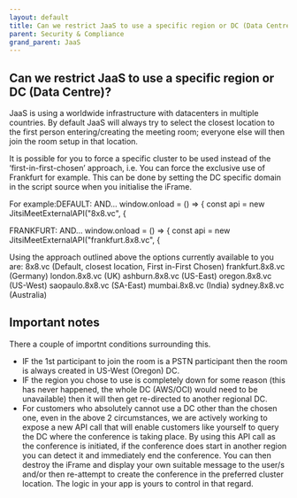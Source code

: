 ```yaml
---
layout: default
title: Can we restrict JaaS to use a specific region or DC (Data Centre)?
parent: Security & Compliance
grand_parent: JaaS
---
```


## Can we restrict JaaS to use a specific region or DC (Data Centre)?
JaaS is using a worldwide infrastructure with datacenters in multiple countries.
By default JaaS will always try to select the closest location to the first person entering/creating the meeting room; everyone else will then join the room setup in that location.

It is possible for you to force a specific cluster to be used instead of the ‘first-in-first-chosen’ approach, i.e. You can force the exclusive use of Frankfurt for example.
This can be done by setting the DC specific domain in the script source when you initialise the iFrame.

For example:DEFAULT:  	<script src='https://8x8.vc/external_api.js' async></script>
AND...	window.onload = () => { const api = new JitsiMeetExternalAPI("8x8.vc", {

FRANKFURT: 	<script src='https://frankfurt.8x8.vc/external_api.js' async></script>
AND...	window.onload = () => { const api = new JitsiMeetExternalAPI("frankfurt.8x8.vc", {

Using the approach outlined above the options currently available to you are:
8x8.vc (Default, closest location, First in-First Chosen)
frankfurt.8x8.vc (Germany)
london.8x8.vc (UK)
ashburn.8x8.vc (US-East)
oregon.8x8.vc (US-West)
saopaulo.8x8.vc (SA-East)
mumbai.8x8.vc (India)
sydney.8x8.vc (Australia)

## Important notes
There a couple of importnt conditions surrounding this.
* IF the 1st participant to join the room is a PSTN participant then the room is always created in US-West (Oregon) DC.
* IF the region you chose to use is completely down for some reason (this has never happened, the whole DC (AWS/OCI) would need to be unavailable) then it will then get re-directed to another regional DC.
* For customers who absolutely cannot use a DC other than the chosen one, even in the above 2 circumstances, we are actively working to expose a new API call that will enable customers like yourself to query the DC where the conference is taking place.  By using this API call as the conference is initiated, if the conference does start in another region you can detect it and immediately end the conference.  You can then destroy the iFrame and display your own suitable message to the user/s and/or then re-attempt to create the conference in the preferred cluster location.  The logic in your app is yours to control in that regard.
